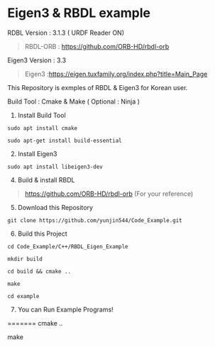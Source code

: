 # Eigen3 & RBDL example
RDBL Version : 3.1.3 ( URDF Reader ON)
> RBDL-ORB : https://github.com/ORB-HD/rbdl-orb

Eigen3 Version : 3.3
> Eigen3 :https://eigen.tuxfamily.org/index.php?title=Main_Page

This Repository is exmples of RBDL & Eigen3 for Korean user.

Build Tool : Cmake & Make ( Optional : Ninja )

1. Install Build Tool
<pre><code>sudo apt install cmake</code></pre> 
<pre><code>sudo apt-get install build-essential</code></pre> 

2. Install Eigen3
<pre><code>sudo apt install libeigen3-dev</code></pre> 

4. Build & install RBDL
> https://github.com/ORB-HD/rbdl-orb (For your reference)  
  
  
5. Download this Repository
<pre><code>git clone https://github.com/yunjin544/Code_Example.git </code></pre> 

6. Build this Project
<pre><code>cd Code_Example/C++/RBDL_Eigen_Example </code></pre> 
<pre><code>mkdir build </code></pre> 
<pre><code>cd build && cmake .. </code></pre> 
<pre><code>make </code></pre> 
<pre><code>cd example </code></pre> 

7. You can Run Example Programs!

=======
cmake ..

make
